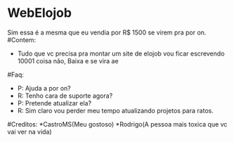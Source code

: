 # WebElojob
Sim essa é a mesma que eu vendia por R$ 1500 se virem pra por on.
#Contem:
* Tudo que vc precisa pra montar um site de elojob vou ficar escrevendo 10001 coisa não, Baixa e se vira ae

#Faq:
* P: Ajuda a por on?
* R: Tenho cara de suporte agora?
* P: Pretende atualizar ela?
* R: Sim claro vou perder meu tempo atualizando projetos para ratos.


#Creditos:
*CastroMS(Meu gostoso)
*Rodrigo(A pessoa mais toxica que vc vai ver na vida)
